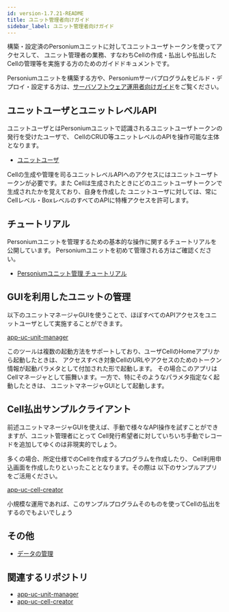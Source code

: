 ```yaml
---
id: version-1.7.21-README
title: ユニット管理者向けガイド
sidebar_label: ユニット管理者向けガイド
---
```


構築・設定済のPersoniumユニットに対してユニットユーザトークンを使ってアクセスして、
ユニット管理者の業務、すなわちCellの作成・払出しや払出したCellの管理等を実施する方のためのガイドドキュメントです。

Personiumユニットを構築する方や、Personiumサーバプログラムをビルド・デプロイ・設定する方は、[サーバソフトウェア運用者向けガイド](../server-operator/README.md)をご覧ください。

## ユニットユーザとユニットレベルAPI

ユニットユーザとはPersoniumユニットで認識されるユニットユーザトークンの発行を受けたユーザで、
CellのCRUD等ユニットレベルのAPIを操作可能な主体となります。

* [ユニットユーザ](./Unit-User.md)

Cellの生成や管理を司るユニットレベルAPIへのアクセスにはユニットユーザトークンが必要です。また
Cellは生成されたときにどのユニットユーザトークンで生成されたかを覚えており、自身を作成した
ユニットユーザに対しては、常にCellレベル・BoxレベルのすべてのAPIに特権アクセスを許可します。

## チュートリアル

Personiumユニットを管理するための基本的な操作に関するチュートリアルを公開しています。
Personiumユニットを初めて管理される方はご確認ください。

* [Personiumユニット管理 チュートリアル](./tutorial.md)


## GUIを利用したユニットの管理

以下のユニットマネージャGUIを使うことで、ほぼすべてのAPIアクセスをユニットユーザとして実施することができます。

[app-uc-unit-manager](https://github.com/personium/app-uc-unit-manager)

このツールは複数の起動方法をサポートしており、ユーザCellのHomeアプリから起動したときは、
アクセスすべき対象CellのURLやアクセスのためのトークン情報が起動パラメタとして付加された形で起動します。
その場合このアプリはCellマネージャとして振舞います。一方で、特にそのようなパラメタ指定なく起動したときは、
ユニットマネージャGUIとして起動します。

## Cell払出サンプルクライアント

前述ユニットマネージャGUIを使えば、手動で様々なAPI操作を試すことができますが、ユニット管理者にとって
Cell発行希望者に対していちいち手動でレコードを追加してゆくのは非現実的でしょう。

多くの場合、所定仕様でのCellを作成するプログラムを作成したり、
Cell利用申込画面を作成したりといったこととなります。その際は
以下のサンプルアプリをご活用ください。

[app-uc-cell-creator](https://github.com/personium/app-uc-cell-creator)

小規模な運用であれば、このサンプルプログラムそのものを使ってCellの払出をするのでもよいでしょう

## その他

* [データの管理](./Data_Management.md)


## 関連するリポジトリ
* [app-uc-unit-manager](https://github.com/personium/app-uc-unit-manager)
* [app-uc-cell-creator](https://github.com/personium/app-uc-cell-creator)

